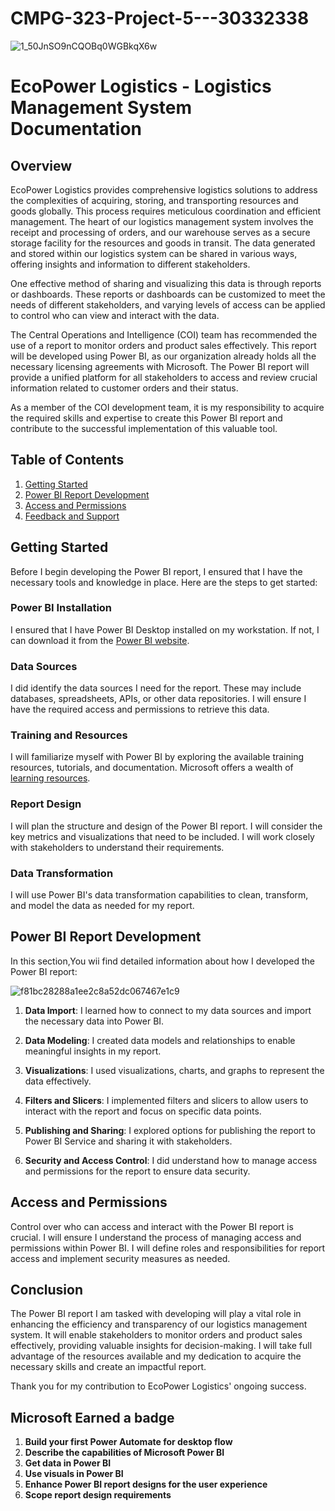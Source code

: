 # CMPG-323-Project-5---30332338

![1_50JnSO9nCQOBq0WGBkqX6w](https://github.com/Madzivhandila/CMPG-323-Project-5---30332338/assets/75025282/a92f47a9-a2bd-40cb-ae57-42093c8c5d39)

# EcoPower Logistics - Logistics Management System Documentation

## Overview

EcoPower Logistics provides comprehensive logistics solutions to address the complexities of acquiring, storing, and transporting resources and goods globally. This process requires meticulous coordination and efficient management. The heart of our logistics management system involves the receipt and processing of orders, and our warehouse serves as a secure storage facility for the resources and goods in transit. The data generated and stored within our logistics system can be shared in various ways, offering insights and information to different stakeholders.

One effective method of sharing and visualizing this data is through reports or dashboards. These reports or dashboards can be customized to meet the needs of different stakeholders, and varying levels of access can be applied to control who can view and interact with the data.

The Central Operations and Intelligence (COI) team has recommended the use of a report to monitor orders and product sales effectively. This report will be developed using Power BI, as our organization already holds all the necessary licensing agreements with Microsoft. The Power BI report will provide a unified platform for all stakeholders to access and review crucial information related to customer orders and their status.

As a member of the COI development team, it is my responsibility to acquire the required skills and expertise to create this Power BI report and contribute to the successful implementation of this valuable tool.

## Table of Contents

1. [Getting Started](#getting-started)
2. [Power BI Report Development](#power-bi-report-development)
3. [Access and Permissions](#access-and-permissions)
4. [Feedback and Support](#feedback-and-support)

## Getting Started

Before I begin developing the Power BI report, I ensured that I have the necessary tools and knowledge in place. Here are the steps to get started:

### Power BI Installation

I ensured that I have Power BI Desktop installed on my workstation. If not, I can download it from the [Power BI website](https://powerbi.microsoft.com/).

### Data Sources

I did identify the data sources I need for the report. These may include databases, spreadsheets, APIs, or other data repositories. I will ensure I have the required access and permissions to retrieve this data.

### Training and Resources

I will familiarize myself with Power BI by exploring the available training resources, tutorials, and documentation. Microsoft offers a wealth of [learning resources](https://docs.microsoft.com/en-us/power-bi/).

### Report Design

I will plan the structure and design of the Power BI report. I will consider the key metrics and visualizations that need to be included. I will work closely with stakeholders to understand their requirements.

### Data Transformation

I will use Power BI's data transformation capabilities to clean, transform, and model the data as needed for my report.

## Power BI Report Development

In this section,You wii find detailed information about how I developed the Power BI report:

![f81bc28288a1ee2c8a52dc067467e1c9](https://github.com/Madzivhandila/CMPG-323-Project-5---30332338/assets/75025282/2aaa09a7-c7c3-43b3-819f-675460c97aff)

1. **Data Import**: I  learned how to connect to my data sources and import the necessary data into Power BI.

2. **Data Modeling**: I created data models and relationships to enable meaningful insights in my report.

3. **Visualizations**: I used visualizations, charts, and graphs to represent the data effectively.

4. **Filters and Slicers**: I implemented filters and slicers to allow users to interact with the report and focus on specific data points.

5. **Publishing and Sharing**: I explored options for publishing the report to Power BI Service and sharing it with stakeholders.

6. **Security and Access Control**: I did understand how to manage access and permissions for the report to ensure data security.

## Access and Permissions

Control over who can access and interact with the Power BI report is crucial. I will ensure I understand the process of managing access and permissions within Power BI. I will define roles and responsibilities for report access and implement security measures as needed.


## Conclusion

The Power BI report I am tasked with developing will play a vital role in enhancing the efficiency and transparency of our logistics management system. It will enable stakeholders to monitor orders and product sales effectively, providing valuable insights for decision-making. I will take full advantage of the resources available and my dedication to acquire the necessary skills and create an impactful report.

Thank you for my contribution to EcoPower Logistics' ongoing success.

## Microsoft Earned a badge

1. **Build your first Power Automate for desktop flow**
2. **Describe the capabilities of Microsoft Power BI**
3. **Get data in Power BI**
4. **Use visuals in Power BI**
5. **Enhance Power BI report designs for the user experience**
6. **Scope report design requirements**




